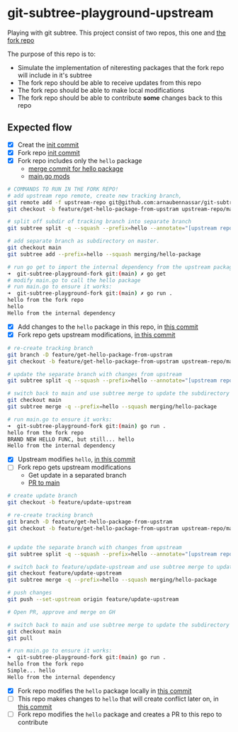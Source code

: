 # git-subtree-playground-upstream

Playing with git subtree. This project consist of two repos, this one and [the fork repo](https://github.com/arnaubennassar/git-subtree-playground-fork)

The purpose of this repo is to:

- Simulate the implementation of niteresting packages that the fork repo will include in it's subtree
- The fork repo should be able to receive updates from this repo
- The fork repo should be able to make local modifications
- The fork repo should be able to contribute **some** changes back to this repo

## Expected flow

- [x] Creat the [init commit](https://github.com/arnaubennassar/git-subtree-playground-upstream/commit/83c36b03e7fc9b3d59b7746f64b7d0f779dfadd2)
- [x] Fork repo [init commit](https://github.com/arnaubennassar/git-subtree-playground-fork/commit/be8969dc542aa84989b918e41d1ea777a73d818d)
- [x] Fork repo includes only the `hello` package
  - [merge commit for hello package](https://github.com/arnaubennassar/git-subtree-playground-fork/commit/43291d3dc6200be55ef8a029cf8f77092bf0b449)
  - [main.go mods](https://github.com/arnaubennassar/git-subtree-playground-fork/commit/7093a15e155e96fc1afad9235be125fe419870c5)

```bash
# COMMANDS TO RUN IN THE FORK REPO!
# add upstream repo remote, create new tracking branch, 
git remote add -f upstream-repo git@github.com:arnaubennassar/git-subtree-playground-upstream.git
git checkout -b feature/get-hello-package-from-upstram upstream-repo/main

# split off subdir of tracking branch into separate branch
git subtree split -q --squash --prefix=hello --annotate="[upstream repo] " --rejoin -b merging/hello-package

# add separate branch as subdirectory on master.
git checkout main
git subtree add --prefix=hello --squash merging/hello-package

# run go get to import the internal dependency from the upstream package that hello consumes:
➜  git-subtree-playground-fork git:(main) ✗ go get
# modify main.go to call the hello package
# run main.go to ensure it works:
➜  git-subtree-playground-fork git:(main) ✗ go run .
hello from the fork repo
hello
Hello from the internal dependency
```

- [x] Add changes to the `hello` package in this repo, in [this commit](https://github.com/arnaubennassar/git-subtree-playground-upstream/commit/c9fb994db3f4457d50d7b76a2412cf8c5ad263b1)
- [x] Fork repo gets upstream modifications, [in this commit](https://github.com/arnaubennassar/git-subtree-playground-fork/commit/6d4493c5ec096429ea0c8b11e93ce796732136a7)

```bash
# re-create tracking branch
git branch -D feature/get-hello-package-from-upstram
git checkout -b feature/get-hello-package-from-upstram upstream-repo/main

# update the separate branch with changes from upstream
git subtree split -q --squash --prefix=hello --annotate="[upstream repo] " --rejoin -b merging/hello-package

# switch back to main and use subtree merge to update the subdirectory
git checkout main
git subtree merge -q --prefix=hello --squash merging/hello-package

# run main.go to ensure it works:
➜  git-subtree-playground-fork git:(main) go run .
hello from the fork repo
BRAND NEW HELLO FUNC, but still... hello
Hello from the internal dependency
```

- [x] Upstream modifies `hello`, [in this commit](https://github.com/arnaubennassar/git-subtree-playground-upstream/commit/0e12ea034bb3d9b7e4aed0588abeb477d9d98d7d)
- [ ] Fork repo gets upstream modifications
  - Get update in a separated branch
  - [PR to main](https://github.com/arnaubennassar/git-subtree-playground-fork/pull/1)

```bash
# create update branch
git checkout -b feature/update-upstream

# re-create tracking branch
git branch -D feature/get-hello-package-from-upstram
git checkout -b feature/get-hello-package-from-upstram upstream-repo/main


# update the separate branch with changes from upstream
git subtree split -q --squash --prefix=hello --annotate="[upstream repo] " --rejoin -b merging/hello-package

# switch back to feature/update-upstream and use subtree merge to update the subdirectory
git checkout feature/update-upstream
git subtree merge -q --prefix=hello --squash merging/hello-package

# push changes
git push --set-upstream origin feature/update-upstream

# Open PR, approve and merge on GH

# switch back to main and use subtree merge to update the subdirectory
git checkout main
git pull

# run main.go to ensure it works:
➜  git-subtree-playground-fork git:(main) go run .
hello from the fork repo
Simple... hello
Hello from the internal dependency
```

- [x] Fork repo modifies the `hello` package locally in [this commit](https://github.com/arnaubennassar/git-subtree-playground-fork/commit/6ed73f251133dab55fa7b0c70229d6ae4ce939d8)
- [ ] This repo makes changes to `hello` that will create conflict later on, in [this commit]()
- [ ] Fork repo modifies the `hello` package and creates a PR to this repo to contribute